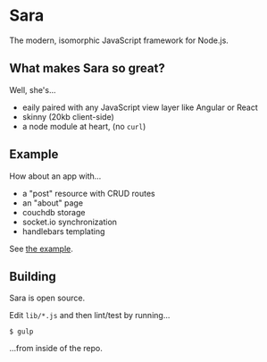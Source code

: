 # Sara

The modern, isomorphic JavaScript framework for Node.js.

## What makes Sara so great?

Well, she's...

+ eaily paired with any JavaScript view layer like Angular or React
+ skinny (20kb client-side)
+ a node module at heart, (no `curl`)

## Example

How about an app with...

+ a "post" resource with CRUD routes
+ an "about" page
+ couchdb storage
+ socket.io synchronization
+ handlebars templating

See [the example](https://github.com/JacksonGariety/Sara/tree/master/examples/sara-angular-example).

## Building

Sara is open source.

Edit `lib/*.js` and then lint/test by running...

    $ gulp

...from inside of the repo.